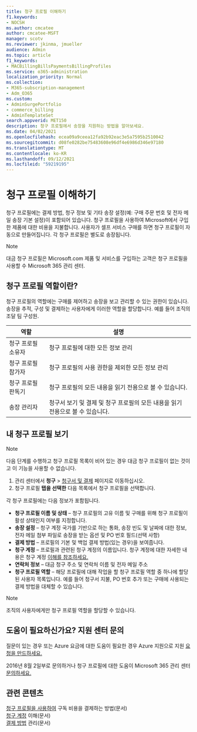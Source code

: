 ```yaml
---
title: 청구 프로필 이해하기
f1.keywords:
- NOCSH
ms.author: cmcatee
author: cmcatee-MSFT
manager: scotv
ms.reviewer: jkinma, jmueller
audience: Admin
ms.topic: article
f1_keywords:
- MACBillingBillsPaymentsBillingProfiles
ms.service: o365-administration
localization_priority: Normal
ms.collection:
- M365-subscription-management
- Adm_O365
ms.custom:
- AdminSurgePortfolio
- commerce_billing
- AdminTemplateSet
search.appverid: MET150
description: 청구 프로필에서 송장을 지원하는 방법을 알아보세요.
ms.date: 04/02/2021
ms.openlocfilehash: ecea09a9ceea12fa92b92eac3e5a7595b2510042
ms.sourcegitcommit: d08fe0282be75483608e96df4e6986d346e97180
ms.translationtype: MT
ms.contentlocale: ko-KR
ms.lasthandoff: 09/12/2021
ms.locfileid: "59219195"
---
```

# <a name="understand-billing-profiles"></a>청구 프로필 이해하기

청구 프로필에는 결제 방법, 청구 정보 및 기타 송장 설정(예: 구매 주문 번호 및 전자 메일 송장 기본 설정)이 포함되어 있습니다. 청구 프로필을 사용하여 Microsoft에서 구입한 제품에 대한 비용을 지불합니다. 사용자가 셀프 서비스 구매를 하면 청구 프로필이 자동으로 만들어집니다. 각 청구 프로필은 별도로 송장됩니다.

> [!NOTE]
>
> 대금 청구 프로필은 Microsoft.com 제품 및 서비스를 구입하는 고객은 청구  프로필을 사용할 수 Microsoft 365 관리 센터.

## <a name="what-are-billing-profile-roles"></a>청구 프로필 역할이란?

청구 프로필의 역할에는 구매를 제어하고 송장을 보고 관리할 수 있는 권한이 있습니다. 송장을 추적, 구성 및 결제하는 사용자에게 이러한 역할을 할당합니다. 예를 들어 조직의 조달 팀 구성원.

| 역할                         | 설명                                                                      |
|----------------------------- |--------------------------------------------------------------------------------- |
| 청구 프로필 소유자        | 청구 프로필에 대한 모든 정보 관리                                          |
| 청구 프로필 참가자  | 청구 프로필의 사용 권한을 제외한 모든 정보 관리                        |
| 청구 프로필 판독기       | 청구 프로필의 모든 내용을 읽기 전용으로 볼 수 있습니다.                                |
| 송장 관리자              | 청구서 보기 및 결제 및 청구 프로필의 모든 내용을 읽기 전용으로 볼 수 있습니다.  |

## <a name="view-my-billing-profiles"></a>내 청구 프로필 보기

> [!NOTE]
>
> 다음 단계를 수행하고 청구 프로필 목록이 비어 있는 경우 대금 청구 프로필이 없는 것이고 이 기능을 사용할 수 없습니다.

1. 관리 센터에서 **청구** \> <a href="https://go.microsoft.com/fwlink/p/?linkid=2102895" target="_blank">청구서 및 결제</a> 페이지로 이동하십시오.
2. 청구 프로필 **탭을 선택한** 다음 목록에서 청구 프로필을 선택합니다.

각 청구 프로필에는 다음 정보가 포함됩니다.

- **청구 프로필 이름 및 상태** &ndash; 청구 프로필의 고유 이름 및 구매를 위해 청구 프로필이 활성 상태인지 여부를 지정합니다.
- **송장 설정** &ndash; 청구 계정 국가를 기반으로 하는 통화, 송장 빈도 및 날짜에 대한 정보, 전자 메일 첨부 파일로 송장을 받는 옵션 및 PO 번호 필드(선택 사항)
- **결제 방법** &ndash; 프로필의 기본 및 백업 결제 방법(있는 경우)을 보여줍니다.
- **청구 계정** &ndash; 프로필과 관련된 청구 계정의 이름입니다. 청구 계정에 대한 자세한 내용은 청구 계정 [이해를 참조하세요.](../manage-billing-accounts.md)
- **연락처 정보** &ndash; 대금 청구 주소 및 연락처 이름 및 전자 메일 주소
- **청구 프로필 역할** &ndash; 해당 프로필에 대해 작업을 할 청구 프로필 역할 중 하나에 할당된 사용자 목록입니다. 예를 들어 청구서 지불, PO 번호 추가 또는 구매에 사용되는 결제 방법을 대체할 수 있습니다.

> [!NOTE]
>
> 조직의 사용자에게만 청구 프로필 역할을 할당할 수 있습니다.

## <a name="need-help-contact-support"></a>도움이 필요하신가요? 지원 센터 문의

질문이 있는 경우 또는 Azure 요금에 대한 도움이 필요한 경우 Azure 지원으로 지원 <a href="https://portal.azure.com/#blade/Microsoft_Azure_Support/HelpAndSupportBlade/newsupportrequest" target="_blank">요청을 만드하세요.</a>

2016년 8월 2일부로 문의하거나 청구 프로필에 대한 도움이 Microsoft 365 관리 센터 [문의하세요.](../../business-video/get-help-support.md)

## <a name="related-content"></a>관련 콘텐츠

[청구 프로필을 사용하여](pay-for-subscription-billing-profile.md) 구독 비용을 결제하는 방법(문서)\
[청구 계정](../manage-billing-accounts.md) 이해(문서)\
[결제 방법](manage-payment-methods.md) 관리(문서)
